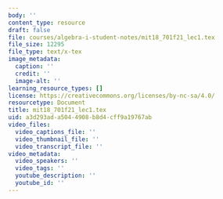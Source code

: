 ```yaml
---
body: ''
content_type: resource
draft: false
file: courses/algebra-i-student-notes/mit18_701f21_lec1.tex
file_size: 12295
file_type: text/x-tex
image_metadata:
  caption: ''
  credit: ''
  image-alt: ''
learning_resource_types: []
license: https://creativecommons.org/licenses/by-nc-sa/4.0/
resourcetype: Document
title: mit18_701f21_lec1.tex
uid: a3d293ad-a504-4908-b8d4-cff9a19767ab
video_files:
  video_captions_file: ''
  video_thumbnail_file: ''
  video_transcript_file: ''
video_metadata:
  video_speakers: ''
  video_tags: ''
  youtube_description: ''
  youtube_id: ''
---
```


